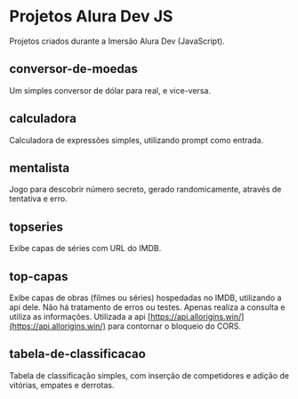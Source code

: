 # Projetos Alura Dev JS

Projetos criados durante a Imersão Alura Dev (JavaScript).
## conversor-de-moedas
Um simples conversor de dólar para real, e vice-versa.
## calculadora
Calculadora de expressões simples, utilizando prompt como entrada.
## mentalista
Jogo para descobrir número secreto, gerado randomicamente, através de tentativa e erro.
## topseries
Exibe capas de séries com URL do IMDB.
## top-capas
Exibe capas de obras (filmes ou séries) hospedadas no IMDB, utilizando a api dele. Não há tratamento de erros ou testes. Apenas realiza a consulta e utiliza as informações. Utilizada a api [https://api.allorigins.win/](https://api.allorigins.win/) para contornar o bloqueio do CORS.
## tabela-de-classificacao
Tabela de classificação simples, com inserção de competidores e adição de vitórias, empates e derrotas.
